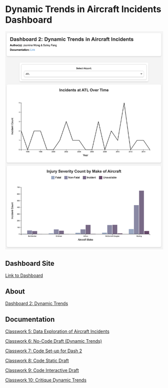 # Dynamic Trends in Aircraft Incidents Dashboard

![Screenshot of our Dynamic Trends Dashboard](image.png)

## Dashboard Site
[Link to Dashboard](https://info-474-wi25.github.io/dash2-dynamic-trends-salleyfang/)

## About
[Dashboard 2: Dynamic Trends](https://docs.google.com/document/d/1sq1yJZUmW1MvwxXuSr9IpYa1Jc0f6EmoC0IWfP8PRnI/edit?usp=sharing)

## Documentation
[Classwork 5: Data Exploration of Aircraft Incidents](https://docs.google.com/document/d/1E_6SeF-Wcdg7D7T12PJvtyWQ_YiDOduHfOILv-U5dSQ/edit?usp=sharing
)

[Classwork 6: No-Code Draft (Dynamic Trends)](https://docs.google.com/document/d/1nQDyCoc00zsB3-z15ivYjvmaanjQLPHJQNQC_fI2OFo/edit?usp=sharing)

[Classwork 7: Code Set-up for Dash 2](https://docs.google.com/document/d/1gaz86RwKZ4KkckAiJMpYDYIfc6BqY40n2He5Z-0adB8/edit?usp=sharing)

[Classwork 8: Code Static Draft](https://docs.google.com/document/d/1pQsDsT_5SFmuI2bLrQgOa7ihHlEM5_KcxqvICcBGPUk/edit?usp=sharing)

[Classwork 9: Code Interactive Draft](https://docs.google.com/document/d/17t2le6kbGUFXEC1llShSQnIp0h_dL-a9oEwGyriupfk/edit?usp=sharing)

[Classwork 10: Critique Dynamic Trends](https://docs.google.com/document/d/18QGhiKN0m3ViypKr163nNL46IwbrUjnMfW2bKA2UeW4/edit?usp=sharing)

